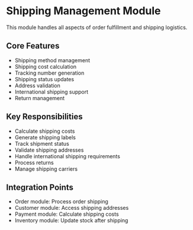 # Shipping Management Module

This module handles all aspects of order fulfillment and shipping logistics.

## Core Features
- Shipping method management
- Shipping cost calculation
- Tracking number generation
- Shipping status updates
- Address validation
- International shipping support
- Return management

## Key Responsibilities
- Calculate shipping costs
- Generate shipping labels
- Track shipment status
- Validate shipping addresses
- Handle international shipping requirements
- Process returns
- Manage shipping carriers

## Integration Points
- Order module: Process order shipping
- Customer module: Access shipping addresses
- Payment module: Calculate shipping costs
- Inventory module: Update stock after shipping